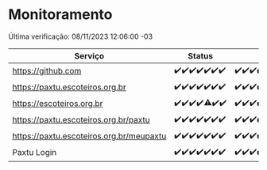 # Monitoramento

Última verificação: 08/11/2023 12:06:00 -03

|Serviço|Status|Últimas 24h|
|---|---|---|
|https://github.com|<span title="2023-11-01: OK=24">✔️</span><span title="2023-11-02: OK=24">✔️</span><span title="2023-11-03: OK=23">✔️</span><span title="2023-11-04: OK=24">✔️</span><span title="2023-11-05: OK=24">✔️</span><span title="2023-11-06: OK=24">✔️</span><span title="2023-11-07: OK=15">✔️</span>|<span title="07/11/2023 12:06:00 -03 : 200">✔️</span><span title="07/11/2023 13:07:00 -03 : 200">✔️</span><span title="07/11/2023 14:04:00 -03 : 200">✔️</span><span title="07/11/2023 15:07:00 -03 : 200">✔️</span><span title="07/11/2023 16:03:00 -03 : 200">✔️</span><span title="07/11/2023 17:06:00 -03 : 200">✔️</span><span title="07/11/2023 18:04:00 -03 : 200">✔️</span><span title="07/11/2023 19:04:00 -03 : 200">✔️</span><span title="07/11/2023 20:05:00 -03 : 200">✔️</span><span title="07/11/2023 21:29:00 -03 : 200">✔️</span><span title="07/11/2023 22:42:00 -03 : 200">✔️</span><span title="07/11/2023 23:16:00 -03 : 200">✔️</span><span title="08/11/2023 00:06:00 -03 : 200">✔️</span><span title="08/11/2023 01:07:00 -03 : 200">✔️</span><span title="08/11/2023 02:05:00 -03 : 200">✔️</span><span title="08/11/2023 03:08:00 -03 : 200">✔️</span><span title="08/11/2023 04:05:00 -03 : 200">✔️</span><span title="08/11/2023 05:08:00 -03 : 200">✔️</span><span title="08/11/2023 06:06:00 -03 : 200">✔️</span><span title="08/11/2023 07:06:00 -03 : 200">✔️</span><span title="08/11/2023 08:03:00 -03 : 200">✔️</span><span title="08/11/2023 09:10:00 -03 : 200">✔️</span><span title="08/11/2023 10:08:00 -03 : 200">✔️</span><span title="08/11/2023 11:05:00 -03 : 200">✔️</span><span title="08/11/2023 12:06:00 -03 : 200">✔️</span>|
|https://paxtu.escoteiros.org.br|<span title="2023-11-01: OK=24">✔️</span><span title="2023-11-02: OK=24">✔️</span><span title="2023-11-03: OK=23">✔️</span><span title="2023-11-04: OK=24">✔️</span><span title="2023-11-05: OK=24">✔️</span><span title="2023-11-06: OK=24">✔️</span><span title="2023-11-07: OK=15">✔️</span>|<span title="07/11/2023 12:06:00 -03 : 200">✔️</span><span title="07/11/2023 13:07:00 -03 : 200">✔️</span><span title="07/11/2023 14:04:00 -03 : 200">✔️</span><span title="07/11/2023 15:07:00 -03 : 200">✔️</span><span title="07/11/2023 16:03:00 -03 : 200">✔️</span><span title="07/11/2023 17:06:00 -03 : 200">✔️</span><span title="07/11/2023 18:04:00 -03 : 200">✔️</span><span title="07/11/2023 19:04:00 -03 : 200">✔️</span><span title="07/11/2023 20:05:00 -03 : 200">✔️</span><span title="07/11/2023 21:29:00 -03 : 200">✔️</span><span title="07/11/2023 22:42:00 -03 : 200">✔️</span><span title="07/11/2023 23:16:00 -03 : 200">✔️</span><span title="08/11/2023 00:06:00 -03 : 200">✔️</span><span title="08/11/2023 01:07:00 -03 : 200">✔️</span><span title="08/11/2023 02:05:00 -03 : 200">✔️</span><span title="08/11/2023 03:08:00 -03 : 200">✔️</span><span title="08/11/2023 04:05:00 -03 : 200">✔️</span><span title="08/11/2023 05:08:00 -03 : 200">✔️</span><span title="08/11/2023 06:06:00 -03 : 200">✔️</span><span title="08/11/2023 07:06:00 -03 : 200">✔️</span><span title="08/11/2023 08:03:00 -03 : 200">✔️</span><span title="08/11/2023 09:10:00 -03 : 200">✔️</span><span title="08/11/2023 10:08:00 -03 : 200">✔️</span><span title="08/11/2023 11:05:00 -03 : 200">✔️</span><span title="08/11/2023 12:06:00 -03 : 200">✔️</span>|
|https://escoteiros.org.br|<span title="2023-11-01: OK=24">✔️</span><span title="2023-11-02: OK=24">✔️</span><span title="2023-11-03: OK=23">✔️</span><span title="2023-11-04: OK=24">✔️</span><span title="2023-11-05: OK=23, Falhas=1">⚠️</span><span title="2023-11-06: OK=24">✔️</span><span title="2023-11-07: OK=15">✔️</span>|<span title="07/11/2023 12:06:00 -03 : 200">✔️</span><span title="07/11/2023 13:07:00 -03 : 200">✔️</span><span title="07/11/2023 14:04:00 -03 : 200">✔️</span><span title="07/11/2023 15:07:00 -03 : 200">✔️</span><span title="07/11/2023 16:03:00 -03 : 200">✔️</span><span title="07/11/2023 17:06:00 -03 : 200">✔️</span><span title="07/11/2023 18:04:00 -03 : 200">✔️</span><span title="07/11/2023 19:04:00 -03 : 200">✔️</span><span title="07/11/2023 20:05:00 -03 : 200">✔️</span><span title="07/11/2023 21:29:00 -03 : 200">✔️</span><span title="07/11/2023 22:42:00 -03 : 200">✔️</span><span title="07/11/2023 23:16:00 -03 : 200">✔️</span><span title="08/11/2023 00:06:00 -03 : 200">✔️</span><span title="08/11/2023 01:07:00 -03 : 200">✔️</span><span title="08/11/2023 02:05:00 -03 : 200">✔️</span><span title="08/11/2023 03:08:00 -03 : 200">✔️</span><span title="08/11/2023 04:05:00 -03 : 200">✔️</span><span title="08/11/2023 05:08:00 -03 : 200">✔️</span><span title="08/11/2023 06:06:00 -03 : 200">✔️</span><span title="08/11/2023 07:06:00 -03 : 200">✔️</span><span title="08/11/2023 08:03:00 -03 : 200">✔️</span><span title="08/11/2023 09:10:00 -03 : 200">✔️</span><span title="08/11/2023 10:08:00 -03 : 200">✔️</span><span title="08/11/2023 11:05:00 -03 : 200">✔️</span><span title="08/11/2023 12:06:00 -03 : 200">✔️</span>|
|https://paxtu.escoteiros.org.br/paxtu|<span title="2023-11-01: OK=24">✔️</span><span title="2023-11-02: OK=24">✔️</span><span title="2023-11-03: OK=23">✔️</span><span title="2023-11-04: OK=24">✔️</span><span title="2023-11-05: OK=24">✔️</span><span title="2023-11-06: OK=24">✔️</span><span title="2023-11-07: OK=15">✔️</span>|<span title="07/11/2023 12:06:00 -03 : 200">✔️</span><span title="07/11/2023 13:07:00 -03 : 200">✔️</span><span title="07/11/2023 14:04:00 -03 : 200">✔️</span><span title="07/11/2023 15:07:00 -03 : 200">✔️</span><span title="07/11/2023 16:03:00 -03 : 200">✔️</span><span title="07/11/2023 17:06:00 -03 : 200">✔️</span><span title="07/11/2023 18:04:00 -03 : 200">✔️</span><span title="07/11/2023 19:04:00 -03 : 200">✔️</span><span title="07/11/2023 20:05:00 -03 : 200">✔️</span><span title="07/11/2023 21:29:00 -03 : 200">✔️</span><span title="07/11/2023 22:42:00 -03 : 200">✔️</span><span title="07/11/2023 23:16:00 -03 : 200">✔️</span><span title="08/11/2023 00:06:00 -03 : 200">✔️</span><span title="08/11/2023 01:07:00 -03 : 200">✔️</span><span title="08/11/2023 02:05:00 -03 : 200">✔️</span><span title="08/11/2023 03:08:00 -03 : 200">✔️</span><span title="08/11/2023 04:05:00 -03 : 200">✔️</span><span title="08/11/2023 05:08:00 -03 : 200">✔️</span><span title="08/11/2023 06:06:00 -03 : 200">✔️</span><span title="08/11/2023 07:06:00 -03 : 200">✔️</span><span title="08/11/2023 08:03:00 -03 : 200">✔️</span><span title="08/11/2023 09:10:00 -03 : 200">✔️</span><span title="08/11/2023 10:08:00 -03 : 200">✔️</span><span title="08/11/2023 11:05:00 -03 : 200">✔️</span><span title="08/11/2023 12:06:00 -03 : 200">✔️</span>|
|https://paxtu.escoteiros.org.br/meupaxtu|<span title="2023-11-01: OK=24">✔️</span><span title="2023-11-02: OK=24">✔️</span><span title="2023-11-03: OK=23">✔️</span><span title="2023-11-04: OK=24">✔️</span><span title="2023-11-05: OK=24">✔️</span><span title="2023-11-06: OK=24">✔️</span><span title="2023-11-07: OK=15">✔️</span>|<span title="07/11/2023 12:06:00 -03 : 200">✔️</span><span title="07/11/2023 13:07:00 -03 : 200">✔️</span><span title="07/11/2023 14:04:00 -03 : 200">✔️</span><span title="07/11/2023 15:07:00 -03 : 200">✔️</span><span title="07/11/2023 16:03:00 -03 : 200">✔️</span><span title="07/11/2023 17:06:00 -03 : 200">✔️</span><span title="07/11/2023 18:04:00 -03 : 200">✔️</span><span title="07/11/2023 19:04:00 -03 : 200">✔️</span><span title="07/11/2023 20:05:00 -03 : 200">✔️</span><span title="07/11/2023 21:29:00 -03 : 200">✔️</span><span title="07/11/2023 22:42:00 -03 : 200">✔️</span><span title="07/11/2023 23:16:00 -03 : 200">✔️</span><span title="08/11/2023 00:06:00 -03 : 200">✔️</span><span title="08/11/2023 01:07:00 -03 : 200">✔️</span><span title="08/11/2023 02:05:00 -03 : 200">✔️</span><span title="08/11/2023 03:08:00 -03 : 200">✔️</span><span title="08/11/2023 04:05:00 -03 : 200">✔️</span><span title="08/11/2023 05:08:00 -03 : 200">✔️</span><span title="08/11/2023 06:06:00 -03 : 200">✔️</span><span title="08/11/2023 07:06:00 -03 : 200">✔️</span><span title="08/11/2023 08:03:00 -03 : 200">✔️</span><span title="08/11/2023 09:10:00 -03 : 200">✔️</span><span title="08/11/2023 10:08:00 -03 : 200">✔️</span><span title="08/11/2023 11:05:00 -03 : 200">✔️</span><span title="08/11/2023 12:06:00 -03 : 200">✔️</span>|
|Paxtu Login|<span title="2023-11-01: OK=24">✔️</span><span title="2023-11-02: OK=24">✔️</span><span title="2023-11-03: OK=23">✔️</span><span title="2023-11-04: OK=24">✔️</span><span title="2023-11-05: OK=24">✔️</span><span title="2023-11-06: OK=24">✔️</span><span title="2023-11-07: OK=15">✔️</span>|<span title="07/11/2023 12:06:00 -03 : 200">✔️</span><span title="07/11/2023 13:07:00 -03 : 200">✔️</span><span title="07/11/2023 14:04:00 -03 : 200">✔️</span><span title="07/11/2023 15:07:00 -03 : 200">✔️</span><span title="07/11/2023 16:03:00 -03 : 200">✔️</span><span title="07/11/2023 17:06:00 -03 : 200">✔️</span><span title="07/11/2023 18:04:00 -03 : 200">✔️</span><span title="07/11/2023 19:04:00 -03 : 200">✔️</span><span title="07/11/2023 20:05:00 -03 : 200">✔️</span><span title="07/11/2023 21:29:00 -03 : 200">✔️</span><span title="07/11/2023 22:42:00 -03 : 200">✔️</span><span title="07/11/2023 23:16:00 -03 : 200">✔️</span><span title="08/11/2023 00:06:00 -03 : 200">✔️</span><span title="08/11/2023 01:07:00 -03 : 200">✔️</span><span title="08/11/2023 02:05:00 -03 : 200">✔️</span><span title="08/11/2023 03:08:00 -03 : 200">✔️</span><span title="08/11/2023 04:05:00 -03 : 200">✔️</span><span title="08/11/2023 05:08:00 -03 : 200">✔️</span><span title="08/11/2023 06:06:00 -03 : 200">✔️</span><span title="08/11/2023 07:06:00 -03 : 200">✔️</span><span title="08/11/2023 08:03:00 -03 : 200">✔️</span><span title="08/11/2023 09:10:00 -03 : 200">✔️</span><span title="08/11/2023 10:08:00 -03 : 200">✔️</span><span title="08/11/2023 11:05:00 -03 : 200">✔️</span><span title="08/11/2023 12:06:00 -03 : 200">✔️</span>|
